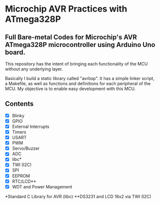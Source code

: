 # Microchip AVR Practices with ATmega328P

## Full Bare-metal Codes for Microchip's AVR ATmega328P microcontroller using Arduino Uno board.

This repository has the intent of bringing each functionality of the MCU without any underlying layer. 

Basically I build a static library called "avrbsp". It has a simple linker script, a Makefile, as well as functions and definitions for each peripheral of the MCU. My objective is to enable easy development with this MCU.

## Contents

- [X] Blinky
- [X] GPIO
- [X] External Interrupts
- [X] Timers
- [X] USART
- [X] PWM
- [X] Servo/Buzzer
- [X] ADC
- [X] libc*
- [X] TWI (I2C)
- [X] SPI
- [X] EEPROM
- [X] RTC/LCD**
- [X] WDT and Power Management 

*Standard C Library for AVR (libc)
**DS3231 and LCD 16x2 via TWI (I2C)
